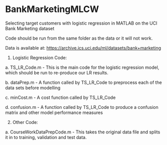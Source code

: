 # BankMarketingMLCW
Selecting target customers with logistic regression in MATLAB on the UCI Bank Marketing dataset

Code should be run from the same folder as the data or it will not work.

Data is available at: https://archive.ics.uci.edu/ml/datasets/bank+marketing

1. Logistic Regression Code:
	
a. TS_LR_Code.m - This is the main code for the logistic regression model, which should be run to re-produce
	   our LR results.
	
b. dataPrep.m - A function called by TS_LR_Code to preprocess each of the data sets before modelling
	
c. minCost.m - A cost function called by TS_LR_Code
	
d. confusion.m - A function called by TS_LR_Code to produce a confusion matrix and other model performance measures

2. Other Code:
	
a. CourseWorkDataPrepCode.m - This takes the original data file and splits it in to training, 
	   validation and test data. 
